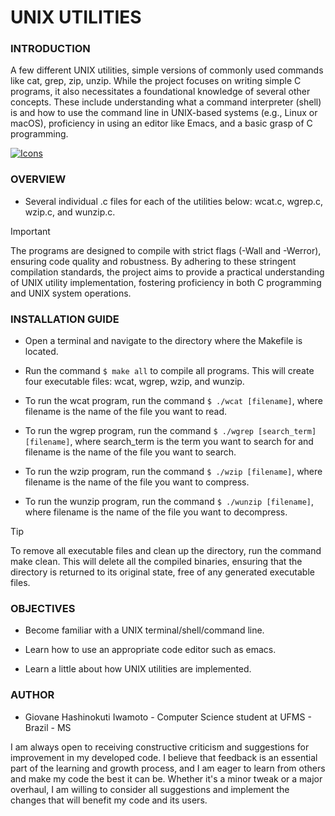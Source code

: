 # UNIX UTILITIES

### **INTRODUCTION**

A few different UNIX utilities, simple versions of commonly used commands like cat, grep, zip, unzip. While the project focuses on writing simple C programs, it also necessitates a foundational knowledge of several other concepts. These include understanding what a command interpreter (shell) is and how to use the command line in UNIX-based systems (e.g., Linux or macOS), proficiency in using an editor like Emacs, and a basic grasp of C programming.

[![Icons](https://skillicons.dev/icons?i=linux,ubuntu,debian,c&theme=dark)](https://skillicons.dev)

### **OVERVIEW**

- Several individual .c files for each of the utilities below: wcat.c, wgrep.c, wzip.c, and wunzip.c.

> [!IMPORTANT]
> The programs are designed to compile with strict flags (-Wall and -Werror), ensuring code quality and robustness. By adhering to these stringent compilation standards, the project aims to provide a practical understanding of UNIX utility implementation, fostering proficiency in both C programming and UNIX system operations.

### **INSTALLATION GUIDE**

- Open a terminal and navigate to the directory where the Makefile is located.

- Run the command `$ make all` to compile all programs. This will create four executable files: wcat, wgrep, wzip, and wunzip.

- To run the wcat program, run the command `$ ./wcat [filename]`, where filename is the name of the file you want to read.

- To run the wgrep program, run the command `$ ./wgrep [search_term] [filename]`, where search_term is the term you want to search for and filename is the name of the file you want to search.

- To run the wzip program, run the command `$ ./wzip [filename]`, where filename is the name of the file you want to compress.

- To run the wunzip program, run the command `$ ./wunzip [filename]`, where filename is the name of the file you want to decompress.

> [!TIP]
> To remove all executable files and clean up the directory, run the command make clean. This will delete all the compiled binaries, ensuring that the directory is returned to its original state, free of any generated executable files.

### **OBJECTIVES**

- Become familiar with a UNIX terminal/shell/command line.

- Learn how to use an appropriate code editor such as emacs.

- Learn a little about how UNIX utilities are implemented.

### **AUTHOR**

- Giovane Hashinokuti Iwamoto - Computer Science student at UFMS - Brazil - MS

I am always open to receiving constructive criticism and suggestions for improvement in my developed code. I believe that feedback is an essential part of the learning and growth process, and I am eager to learn from others and make my code the best it can be. Whether it's a minor tweak or a major overhaul, I am willing to consider all suggestions and implement the changes that will benefit my code and its users.
